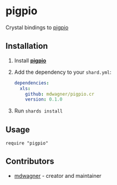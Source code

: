 # pigpio

Crystal bindings to [pigpio](https://abyz.me.uk/rpi/pigpio/cif.html)

## Installation

1. Install **[pigpio](https://abyz.me.uk/rpi/pigpio/download.html)**

1. Add the dependency to your `shard.yml`:

   ```yaml
   dependencies:
     xls:
       github: mdwagner/pigpio.cr
       version: 0.1.0
   ```

1. Run `shards install`

## Usage

```crystal
require "pigpio"
```

## Contributors

- [mdwagner](https://github.com/mdwagner) - creator and maintainer
